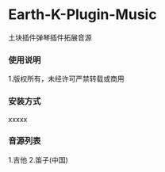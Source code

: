 # Earth-K-Plugin-Music
土块插件弹琴插件拓展音源
### 使用说明
1.版权所有，未经许可严禁转载或商用

### 安装方式
xxxxx

### 音源列表
1.吉他
2.笛子(中国)
